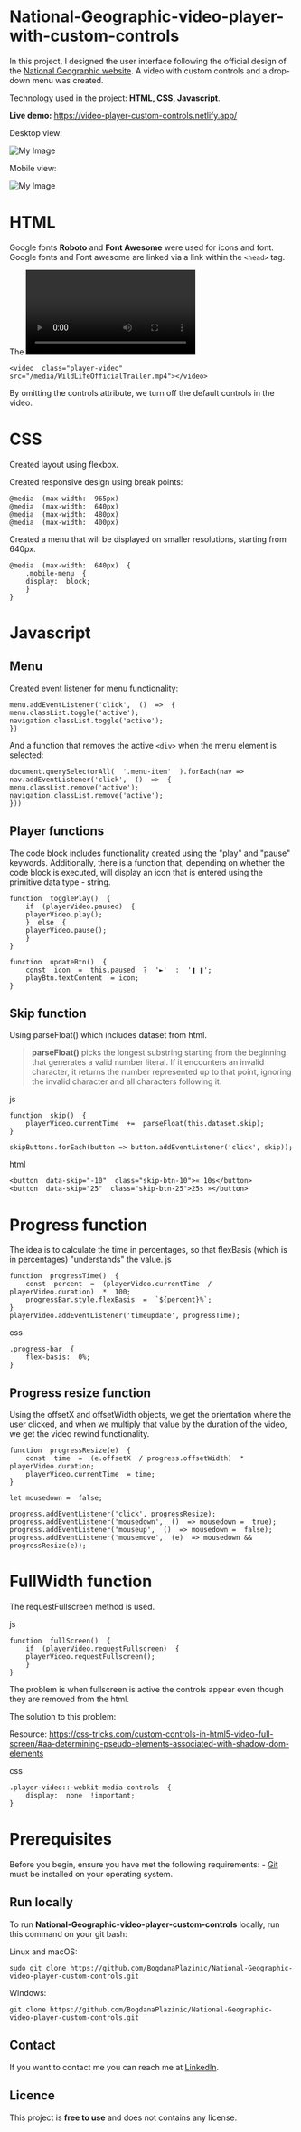 ﻿# National-Geographic-video-player-with-custom-controls
In this project, I designed the user interface following the official design of the [National Geographic website](https://www.nationalgeographic.com/). 
A video with custom controls and a drop-down menu was created.

Technology used in the project: **HTML, CSS, Javascript**.

**Live demo:** https://video-player-custom-controls.netlify.app/

Desktop view:

![My Image](https://github.com/BogdanaPlazinic/National-Geographic-video-player-custom-controls/blob/master/md-img/National%20Geographic%20desktop.gif)

Mobile view:

![My Image](https://github.com/BogdanaPlazinic/National-Geographic-video-player-custom-controls/blob/master/md-img/National%20Geographic%20mobile.gif)


# HTML

Google fonts **Roboto** and **Font Awesome** were used for icons and font.
Google fonts and Font awesome are linked via a link within the `<head>` tag.

The <video> tag for the video is used, where the controls attribute is omitted.

    <video  class="player-video"  src="/media/WildLifeOfficialTrailer.mp4"></video>
By omitting the controls attribute, we turn off the default controls in the video.

# CSS

Created layout using flexbox.

Created responsive design using break points:

    @media  (max-width:  965px)
    @media  (max-width:  640px)
    @media  (max-width:  480px)
    @media  (max-width:  400px)

Created a menu that will be displayed on smaller resolutions, starting from 640px.

    @media  (max-width:  640px)  {
	    .mobile-menu  {
	    display:  block;
	    }
    }


# Javascript

## Menu

Created event listener for menu functionality:

   

    menu.addEventListener('click',  ()  =>  {
    menu.classList.toggle('active');
    navigation.classList.toggle('active');
    })

And a function that removes the active `<div>` when the menu element is selected:

    document.querySelectorAll(  '.menu-item'  ).forEach(nav => nav.addEventListener('click',  ()  =>  {
    menu.classList.remove('active');
    navigation.classList.remove('active');
    }))

## Player functions
The code block includes functionality created using the "play" and "pause" keywords. Additionally, there is a function that, depending on whether the code block is executed, will display an icon that is entered using the primitive data type - string.

    function  togglePlay()  {
	    if  (playerVideo.paused)  {
	    playerVideo.play();
	    }  else  {
	    playerVideo.pause();
	    }
    }
    
    function  updateBtn()  {
	    const  icon  =  this.paused  ?  '►'  :  '❚ ❚';
	    playBtn.textContent  = icon;
    }



## Skip function
Using parseFloat() which includes dataset from html.

>**parseFloat()** picks the longest substring starting from the beginning that generates a valid number literal. If it encounters an invalid character, it returns the number represented up to that point, ignoring the invalid character and all characters following it.

js

    function  skip()  {
    	playerVideo.currentTime  +=  parseFloat(this.dataset.skip);
    }
    
    skipButtons.forEach(button => button.addEventListener('click', skip));
    
html

    <button  data-skip="-10"  class="skip-btn-10">« 10s</button>
    <button  data-skip="25"  class="skip-btn-25">25s »</button>

# Progress function
The idea is to calculate the time in percentages, so that flexBasis (which is in percentages) "understands" the value.
js

    function  progressTime()  {
	    const  percent  =  (playerVideo.currentTime  / playerVideo.duration)  *  100;
	    progressBar.style.flexBasis  =  `${percent}%`;
    }
    playerVideo.addEventListener('timeupdate', progressTime);

css

    .progress-bar  {
	    flex-basis:  0%;
    }



## Progress resize function

Using the offsetX and offsetWidth objects, we get the orientation where the user clicked, and when we multiply that value by the duration of the video, we get the video rewind functionality.

    function  progressResize(e)  {
    	const  time  =  (e.offsetX  / progress.offsetWidth)  * playerVideo.duration;
    	playerVideo.currentTime  = time;
    }
    
    let mousedown =  false;
    
    progress.addEventListener('click', progressResize);
    progress.addEventListener('mousedown',  ()  => mousedown =  true);
    progress.addEventListener('mouseup',  ()  => mousedown =  false);
    progress.addEventListener('mousemove',  (e)  => mousedown &&  progressResize(e));

# FullWidth function
The requestFullscreen method is used.

js

    function  fullScreen()  {
	    if  (playerVideo.requestFullscreen)  {
	    playerVideo.requestFullscreen();
	    }
    }

The problem is when fullscreen is active the controls appear even though they are removed from the html.

The solution to this problem:

Resource: https://css-tricks.com/custom-controls-in-html5-video-full-screen/#aa-determining-pseudo-elements-associated-with-shadow-dom-elements

css

    .player-video::-webkit-media-controls  {
	    display:  none  !important;
    }


# Prerequisites

Before you begin, ensure you have met the following requirements:
	- [Git](https://git-scm.com/downloads) must be installed on your operating system.

## Run locally

To run **National-Geographic-video-player-custom-controls** locally, run this command on your git bash:

Linux and macOS:

    sudo git clone https://github.com/BogdanaPlazinic/National-Geographic-video-player-custom-controls.git

Windows:

    git clone https://github.com/BogdanaPlazinic/National-Geographic-video-player-custom-controls.git

## Contact

If you want to contact me you can reach me at [LinkedIn](https://www.linkedin.com/in/bogdana-plazinic/).

## Licence

This project is **free to use** and does not contains any license.
